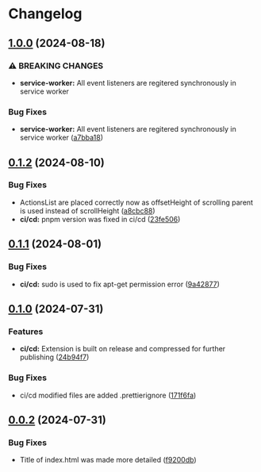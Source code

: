 # Changelog

## [1.0.0](https://github.com/websavva/home-dash/compare/home-dash-v0.1.2...home-dash-v1.0.0) (2024-08-18)


### ⚠ BREAKING CHANGES

* **service-worker:** All event listeners are regitered synchronously in service worker

### Bug Fixes

* **service-worker:** All event listeners are regitered synchronously in service worker ([a7bba18](https://github.com/websavva/home-dash/commit/a7bba18c17b91aba8286b570b73ebf8bc64cd8f8))

## [0.1.2](https://github.com/websavva/home-dash/compare/home-dash-v0.1.1...home-dash-v0.1.2) (2024-08-10)


### Bug Fixes

* ActionsList are placed correctly now as offsetHeight of scrolling parent is used instead of scrollHeight ([a8cbc88](https://github.com/websavva/home-dash/commit/a8cbc88fc8ee7c342524a6993a4a164ec51d8c75))
* **ci/cd:** pnpm version was fixed in ci/cd ([23fe506](https://github.com/websavva/home-dash/commit/23fe506a6e7a95ddc42829233e4d354c01fa594c))

## [0.1.1](https://github.com/websavva/home-dash/compare/home-dash-v0.1.0...home-dash-v0.1.1) (2024-08-01)


### Bug Fixes

* **ci/cd:** sudo is used to fix apt-get permission error ([9a42877](https://github.com/websavva/home-dash/commit/9a42877c0f22cc79c10a2e0503c6b0ebfef3fe61))

## [0.1.0](https://github.com/websavva/home-dash/compare/home-dash-v0.0.2...home-dash-v0.1.0) (2024-07-31)


### Features

* **ci/cd:** Extension is built on release and compressed for further publishing ([24b94f7](https://github.com/websavva/home-dash/commit/24b94f719308504149759f34330bba67f36a5752))


### Bug Fixes

* ci/cd modified files are added .prettierignore ([171f6fa](https://github.com/websavva/home-dash/commit/171f6faad04c531d1f20985fcdbad1b785d59be5))

## [0.0.2](https://github.com/websavva/home-dash/compare/home-dash-v0.0.1...home-dash-v0.0.2) (2024-07-31)


### Bug Fixes

* Title of index.html was made more detailed ([f9200db](https://github.com/websavva/home-dash/commit/f9200dbc4e3eb1cf1aa1f7ee8abdf2d34e54a3ca))
